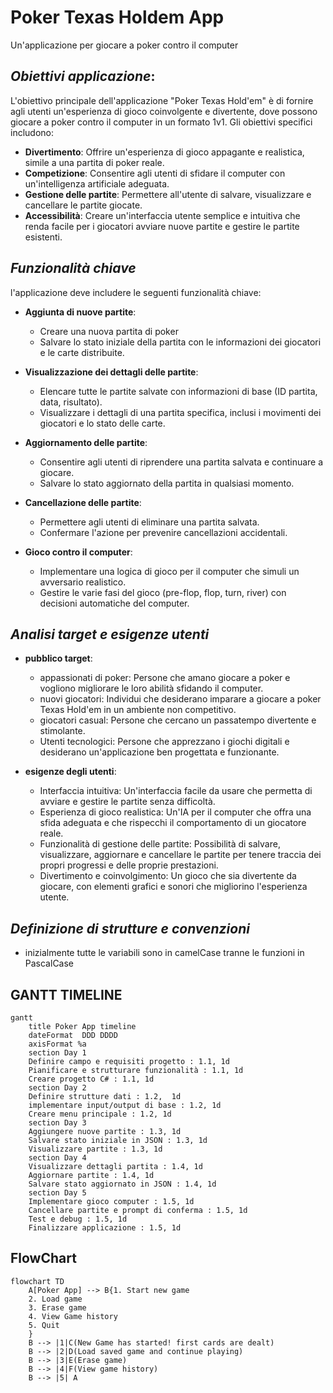 # Poker Texas Holdem App

Un'applicazione per giocare a poker contro il computer

## _Obiettivi applicazione_:

L'obiettivo principale dell'applicazione "Poker Texas Hold'em" è di fornire agli utenti un'esperienza di gioco coinvolgente e divertente, dove possono giocare a poker contro il computer in un formato 1v1.
 Gli obiettivi specifici includono:

- __Divertimento__:  Offrire un'esperienza di gioco appagante e realistica, simile a una partita di poker reale.
- __Competizione__: Consentire agli utenti di sfidare il computer con un'intelligenza artificiale adeguata.
- __Gestione delle partite__: Permettere all'utente di salvare, visualizzare e cancellare le partite giocate.
- __Accessibilità__: Creare un'interfaccia utente semplice e intuitiva che renda facile per i giocatori avviare nuove partite e gestire le partite esistenti.

## _Funzionalità chiave_

l'applicazione deve includere le seguenti funzionalità chiave:

- __Aggiunta di nuove partite__:

    - Creare una nuova partita di poker
    - Salvare lo stato iniziale della partita con le informazioni dei giocatori e le carte distribuite.

- __Visualizzazione dei dettagli delle partite__:

    - Elencare tutte le partite salvate con informazioni di base (ID partita, data, risultato).
    - Visualizzare i dettagli di una partita specifica, inclusi i movimenti dei giocatori e lo stato delle carte.

- __Aggiornamento delle partite__:

    - Consentire agli utenti di riprendere una partita salvata e continuare a giocare.
    - Salvare lo stato aggiornato della partita in qualsiasi momento.

- __Cancellazione delle partite__:

    - Permettere agli utenti di eliminare una partita salvata.
    - Confermare l'azione per prevenire cancellazioni accidentali.

- __Gioco contro il computer__:

    - Implementare una logica di gioco per il computer che simuli un avversario realistico.
    - Gestire le varie fasi del gioco (pre-flop, flop, turn, river) con decisioni automatiche del computer.

## _Analisi target e esigenze utenti_

- __pubblico target__:
    - appassionati di poker: Persone che amano giocare a poker e vogliono migliorare le loro abilità sfidando il computer.
    - nuovi giocatori: Individui che desiderano imparare a giocare a poker Texas Hold'em in un ambiente non competitivo.
    - giocatori casual: Persone che cercano un passatempo divertente e stimolante.
    - Utenti tecnologici: Persone che apprezzano i giochi digitali e desiderano un'applicazione ben progettata e funzionante.

- __esigenze degli utenti__:
    - Interfaccia intuitiva: Un'interfaccia facile da usare che permetta di avviare e gestire le partite senza difficoltà.
    - Esperienza di gioco realistica: Un'IA per il computer che offra una sfida adeguata e che rispecchi il comportamento di un giocatore reale.
    - Funzionalità di gestione delle partite: Possibilità di salvare, visualizzare, aggiornare e cancellare le partite per tenere traccia dei propri progressi e delle proprie prestazioni.
    - Divertimento e coinvolgimento: Un gioco che sia divertente da giocare, con elementi grafici e sonori che migliorino l'esperienza utente.

## _Definizione di strutture e convenzioni_

- inizialmente tutte le variabili sono in camelCase tranne le funzioni in PascalCase

## GANTT TIMELINE

```mermaid
gantt
    title Poker App timeline
    dateFormat  DDD DDDD
    axisFormat %a
    section Day 1
    Definire campo e requisiti progetto : 1.1, 1d
    Pianificare e strutturare funzionalità : 1.1, 1d
    Creare progetto C# : 1.1, 1d
    section Day 2
    Definire strutture dati : 1.2,  1d
    implementare input/output di base : 1.2, 1d
    Creare menu principale : 1.2, 1d
    section Day 3
    Aggiungere nuove partite : 1.3, 1d
    Salvare stato iniziale in JSON : 1.3, 1d
    Visualizzare partite : 1.3, 1d
    section Day 4
    Visualizzare dettagli partita : 1.4, 1d
    Aggiornare partite : 1.4, 1d
    Salvare stato aggiornato in JSON : 1.4, 1d
    section Day 5
    Implementare gioco computer : 1.5, 1d
    Cancellare partite e prompt di conferma : 1.5, 1d
    Test e debug : 1.5, 1d
    Finalizzare applicazione : 1.5, 1d
```

## FlowChart

```mermaid
flowchart TD
    A[Poker App] --> B{1. Start new game
    2. Load game
    3. Erase game
    4. View Game history
    5. Quit
    }
    B --> |1|C(New Game has started! first cards are dealt)
    B --> |2|D(Load saved game and continue playing)
    B --> |3|E(Erase game)
    B --> |4|F(View game history)
    B --> |5| A
```